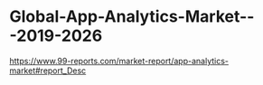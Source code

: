 # Global-App-Analytics-Market---2019-2026
https://www.99-reports.com/market-report/app-analytics-market#report_Desc
